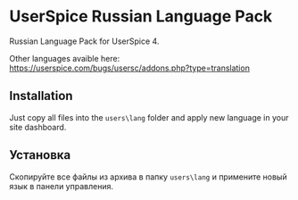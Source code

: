 # UserSpice Russian Language Pack
Russian Language Pack for UserSpice 4.

Other languages avaible here:
https://userspice.com/bugs/usersc/addons.php?type=translation

## Installation
Just copy all files into the `users\lang` folder and apply new language in your site dashboard.

## Установка
Скопируйте все файлы из архива в папку `users\lang` и примените новый язык в панели управления.
